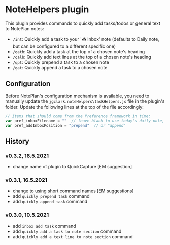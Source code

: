 # NoteHelpers plugin
This plugin provides commands to quickly add tasks/todos or general text to NotePlan notes:

- `/int`: Quickly add a task to your '📥 Inbox' note (defaults to Daily note, but can be configured to a different specific one)
- `/qath`: Quickly add a task at the top of a chosen note's heading
- `/qalh`: Quickly add text lines at the top of a chosen note's heading
- `/qpt`: Quickly prepend a task to a chosen note
- `/qat`: Quickly append a task to a chosen note

## Configuration
Before NotePlan's configuration mechanism is available, you need to manually update the `jgclark.noteHelpers\taskHelpers.js` file in the plugin's folder. Update the following lines at the top of the file accordingly:

```js
// Items that should come from the Preference framework in time:
var pref_inboxFilename = ""  // leave blank to use today's daily note, or give relative filename (e.g. "Folder/Inbox.md", ignoring the starting '/').
var pref_addInboxPosition = "prepend"  // or "append"
```

## History

### v0.3.2, 16.5.2021
- change name of plugin to QuickCapture [EM suggestion]

### v0.3.1, 16.5.2021
- change to using short command names [EM suggestions]
- add `quickly prepend task` command
- add `quickly append task` command

### v0.3.0, 10.5.2021
- add `inbox add task` command
- add `quickly add a task to note section` command
- add `quickly add a text line to note section` command
